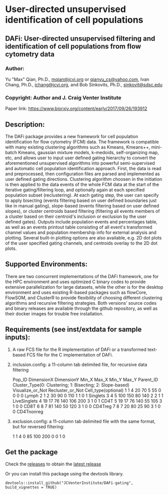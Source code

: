 # User-directed unsupervised identification of cell populations
	
## DAFi: User-directed unsupervised filtering and identification of cell populations from flow cytometry data

### Author: 
Yu "Max" Qian, Ph.D., mqian@jcvi.org or qianyu_cs@yahoo.com, Ivan Chang, Ph.D., ichang@jcvi.org, and Bob Sinkovits, Ph.D., sinkovit@sdsc.edu
	
### Copyright: Author and J. Craig Venter Institute
	
Paper link: https://www.biorxiv.org/content/early/2017/09/26/193912

## Description: 
The DAFi package provides a new framework for cell population identification for flow cytometry (FCM) data. The framework is compatible with many existing clustering algorithms such as Kmeans, Kmeans++, mini-batch Kmeans, gaussian mixture models, k-medoids, self-organizing map, etc, and allows user to input user defined gating hierarchy to convert the aforementioned unsupervised algorithms into powerful semi-supervised and automatic cell population identification approach. First, the data is read and preprocessed, then configuration files are parsed and implemented as user defined gating directions. Clustering algorithm choosen in the initiation is then applied to the data events of the whole FCM data at the start of the iterative gating/filtering loop, and optionally again at each specified population subset (reclustering). At each gating step, the user can specify to apply bisecting (events filtering based on user defined boundaries just like in manual gating), slope-based (events filtering based on user defined slopes), or cluster centroids based filtering (filtering all events members of a cluster based on their centroid's inclusion or exclusion by the user defined gates). Outputs include population events and percentages table, as well as an events printout table consisting of all event's transformed channel values and population membership info for external analysis and plotting. Several built-in plotting options are also available, e.g. 2D dot plots of the user specified gating channels, and centroids overlay to the 2D dot plots.

## Supported Environments: 

There are two concurrent implementations of the DAFi framework, one for the HPC environment and uses optimized C binary codes to provide extensive parallelization for large datasets, while the other is for the desktop environment and uses existing R-based packages such as flowCore, FlowSOM, and ClusterR to provide flexibility of choosing different clustering algorithms and recursive filtering strategies. Both versions’ source codes and binary releases are available through the github repository, as well as their docker images for trouble free installation.    

## Requirements (see inst/extdata for sample inputs): 

1) A raw FCS file for the R implementation of DAFi or a transformed text-based FCS file for the C implementation of DAFi.
	
2) inclusion.config: a 11-column tab delimited file, for recursive data filtering

	Pop_ID	DimensionX	DimensionY	Min_X	Max_X	Min_Y	Max_Y	Parent_ID	Cluster_Type(0: Clustering; 1: Bisecting; 2: Slope-based)	Visualize_or_Not	Recluster_or_Not	Cell_type(optional)
	1       1       4       20      70      5       55      0       0       0	0	Lymph
	2       1       2       30      90      0       110     1       1       0	1	Singlets
	3       4	5	100     150     80      140     2       2       1	1	LiveSinglets
	4       19      17      76      140     106     200     3       1       0	1	CD4T
	5       19      17      76      140     55      105     3       1       0	0	CD8T
	6       8       7       81      140     50      120     3       1       0	0	CD4Treg
	7       8       7       20      80      25      90      3       1       0	0	CD4Tnonreg
	
3) exclusion.config: a 11-column tab delimited file with the same format, but for reversed filtering:

	1       1       4       0       85      100     200     0       0       1	0

## Get the package

Check the [releases](https://github.com/JCVenterInstitute/DAFi-gating/releases) to obtain the [latest release](https://github.com/JCVenterInstitute/DAFi-gating/releases/latest)

Or you can install this package using the devtools library.

```
devtools::install_github("JCVenterInstitute/DAFi-gating", build_vignettes = TRUE)
```
